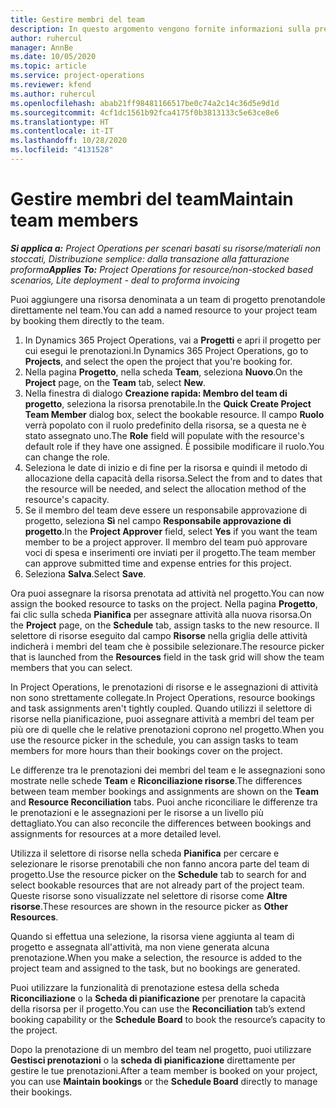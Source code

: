 ```yaml
---
title: Gestire membri del team
description: In questo argomento vengono fornite informazioni sulla prenotazione di risorse denominate per team di progetto e sull'assegnazione delle risorse ad attività.
author: ruhercul
manager: AnnBe
ms.date: 10/05/2020
ms.topic: article
ms.service: project-operations
ms.reviewer: kfend
ms.author: ruhercul
ms.openlocfilehash: abab21ff98481166517be0c74a2c14c36d5e9d1d
ms.sourcegitcommit: 4cf1dc1561b92fca4175f0b3813133c5e63ce8e6
ms.translationtype: HT
ms.contentlocale: it-IT
ms.lasthandoff: 10/28/2020
ms.locfileid: "4131528"
---
```

# <a name="maintain-team-members"></a><span data-ttu-id="17fee-103">Gestire membri del team</span><span class="sxs-lookup"><span data-stu-id="17fee-103">Maintain team members</span></span>

<span data-ttu-id="17fee-104">_**Si applica a:** Project Operations per scenari basati su risorse/materiali non stoccati, Distribuzione semplice: dalla transazione alla fatturazione proforma_</span><span class="sxs-lookup"><span data-stu-id="17fee-104">_**Applies To:** Project Operations for resource/non-stocked based scenarios, Lite deployment - deal to proforma invoicing_</span></span>

<span data-ttu-id="17fee-105">Puoi aggiungere una risorsa denominata a un team di progetto prenotandole direttamente nel team.</span><span class="sxs-lookup"><span data-stu-id="17fee-105">You can add a named resource to your project team by booking them directly to the team.</span></span>

1. <span data-ttu-id="17fee-106">In Dynamics 365 Project Operations, vai a **Progetti** e apri il progetto per cui esegui le prenotazioni.</span><span class="sxs-lookup"><span data-stu-id="17fee-106">In Dynamics 365 Project Operations, go to **Projects**, and select the open the project that you're booking for.</span></span>
2. <span data-ttu-id="17fee-107">Nella pagina **Progetto**, nella scheda **Team**, seleziona **Nuovo**.</span><span class="sxs-lookup"><span data-stu-id="17fee-107">On the **Project** page, on the **Team** tab, select **New**.</span></span> 
3. <span data-ttu-id="17fee-108">Nella finestra di dialogo **Creazione rapida: Membro del team di progetto**, seleziona la risorsa prenotabile.</span><span class="sxs-lookup"><span data-stu-id="17fee-108">In the **Quick Create Project Team Member** dialog box, select the bookable resource.</span></span> <span data-ttu-id="17fee-109">Il campo **Ruolo** verrà popolato con il ruolo predefinito della risorsa, se a questa ne è stato assegnato uno.</span><span class="sxs-lookup"><span data-stu-id="17fee-109">The **Role** field will populate with the resource's default role if they have one assigned.</span></span> <span data-ttu-id="17fee-110">È possibile modificare il ruolo.</span><span class="sxs-lookup"><span data-stu-id="17fee-110">You can change the role.</span></span> 
4. <span data-ttu-id="17fee-111">Seleziona le date di inizio e di fine per la risorsa e quindi il metodo di allocazione della capacità della risorsa.</span><span class="sxs-lookup"><span data-stu-id="17fee-111">Select the from and to dates that the resource will be needed, and select the allocation method of the resource's capacity.</span></span> 
5. <span data-ttu-id="17fee-112">Se il membro del team deve essere un responsabile approvazione di progetto, seleziona **Sì** nel campo **Responsabile approvazione di progetto**.</span><span class="sxs-lookup"><span data-stu-id="17fee-112">In the **Project Approver** field, select **Yes** if you want the team member to be a project approver.</span></span> <span data-ttu-id="17fee-113">Il membro del team può approvare voci di spesa e inserimenti ore inviati per il progetto.</span><span class="sxs-lookup"><span data-stu-id="17fee-113">The team member can approve submitted time and expense entries for this project.</span></span> 
6. <span data-ttu-id="17fee-114">Seleziona **Salva**.</span><span class="sxs-lookup"><span data-stu-id="17fee-114">Select **Save**.</span></span>

<span data-ttu-id="17fee-115">Ora puoi assegnare la risorsa prenotata ad attività nel progetto.</span><span class="sxs-lookup"><span data-stu-id="17fee-115">You can now assign the booked resource to tasks on the project.</span></span> <span data-ttu-id="17fee-116">Nella pagina **Progetto**, fai clic sulla scheda **Pianifica** per assegnare attività alla nuova risorsa.</span><span class="sxs-lookup"><span data-stu-id="17fee-116">On the **Project** page, on the **Schedule** tab, assign tasks to the new resource.</span></span> <span data-ttu-id="17fee-117">Il selettore di risorse eseguito dal campo **Risorse** nella griglia delle attività indicherà i membri del team che è possibile selezionare.</span><span class="sxs-lookup"><span data-stu-id="17fee-117">The resource picker that is launched from the **Resources** field in the task grid will show the team members that you can select.</span></span>


<span data-ttu-id="17fee-118">In Project Operations, le prenotazioni di risorse e le assegnazioni di attività non sono strettamente collegate.</span><span class="sxs-lookup"><span data-stu-id="17fee-118">In Project Operations, resource bookings and task assignments aren't tightly coupled.</span></span> <span data-ttu-id="17fee-119">Quando utilizzi il selettore di risorse nella pianificazione, puoi assegnare attività a membri del team per più ore di quelle che le relative prenotazioni coprono nel progetto.</span><span class="sxs-lookup"><span data-stu-id="17fee-119">When you use the resource picker in the schedule, you can assign tasks to team members for more hours than their bookings cover on the project.</span></span>

<span data-ttu-id="17fee-120">Le differenze tra le prenotazioni dei membri del team e le assegnazioni sono mostrate nelle schede **Team** e **Riconciliazione risorse**.</span><span class="sxs-lookup"><span data-stu-id="17fee-120">The differences between team member bookings and assignments are shown on the **Team** and **Resource Reconciliation** tabs.</span></span> <span data-ttu-id="17fee-121">Puoi anche riconciliare le differenze tra le prenotazioni e le assegnazioni per le risorse a un livello più dettagliato.</span><span class="sxs-lookup"><span data-stu-id="17fee-121">You can also reconcile the differences between bookings and assignments for resources at a more detailed level.</span></span>

<span data-ttu-id="17fee-122">Utilizza il selettore di risorse nella scheda **Pianifica** per cercare e selezionare le risorse prenotabili che non fanno ancora parte del team di progetto.</span><span class="sxs-lookup"><span data-stu-id="17fee-122">Use the resource picker on the **Schedule** tab to search for and select bookable resources that are not already part of the project team.</span></span> <span data-ttu-id="17fee-123">Queste risorse sono visualizzate nel selettore di risorse come **Altre risorse**.</span><span class="sxs-lookup"><span data-stu-id="17fee-123">These resources are shown in the resource picker as **Other Resources**.</span></span>

<span data-ttu-id="17fee-124">Quando si effettua una selezione, la risorsa viene aggiunta al team di progetto e assegnata all'attività, ma non viene generata alcuna prenotazione.</span><span class="sxs-lookup"><span data-stu-id="17fee-124">When you make a selection, the resource is added to the project team and assigned to the task, but no bookings are generated.</span></span>

<span data-ttu-id="17fee-125">Puoi utilizzare la funzionalità di prenotazione estesa della scheda **Riconciliazione** o la **Scheda di pianificazione** per prenotare la capacità della risorsa per il progetto.</span><span class="sxs-lookup"><span data-stu-id="17fee-125">You can use the **Reconciliation** tab’s extend booking capability or the **Schedule Board** to book the resource’s capacity to the project.</span></span>

<span data-ttu-id="17fee-126">Dopo la prenotazione di un membro del team nel progetto, puoi utilizzare **Gestisci prenotazioni** o la **scheda di pianificazione** direttamente per gestire le tue prenotazioni.</span><span class="sxs-lookup"><span data-stu-id="17fee-126">After a team member is booked on your project, you can use **Maintain bookings** or the **Schedule Board** directly to manage their bookings.</span></span>
